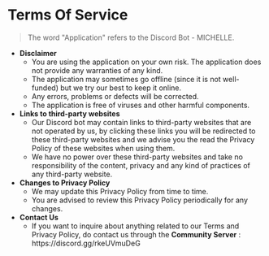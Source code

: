 # Terms Of Service

>The word "Application" refers to the Discord Bot - MICHELLE. 

<ul>
<li><b>Disclaimer</b>
<ul>
  <li>You are using the application on your own risk. The application does not provide any warranties of any kind.</li>
  <li>The application may sometimes go offline (since it is not well-funded) but we try our best to keep it online.</li>
  <li>Any errors, problems or defects will be corrected.</li>
  <li>The application is free of viruses and other harmful components.</li>
</ul>
</li>
<li><b>Links to third-party websites</b>
<ul>
  <li>Our Discord bot may contain links to third-party websites that are not operated by us, by clicking these links you will be redirected to these third-party websites and we advise you the read the Privacy Policy of these websites when using them.</li>
  <li>We have no power over these third-party websites and take no responsibility of the content, privacy and any kind of practices of any third-party website.
</ul>
</li>
<li><b>Changes to Privacy Policy</b>
<ul>
  <li>We may update this Privacy Policy from time to time.</li>
  <li>You are advised to review this Privacy Policy periodically for any changes.</li>
</ul>
</li>
<li><b>Contact Us</b>
<ul>
  <li>If you want to inquire about anything related to our Terms and Privacy Policy, do contact us through the <strong>Community Server</strong> : https://discord.gg/rkeUVmuDeG</li>
</ul>
</li>
</ul>
